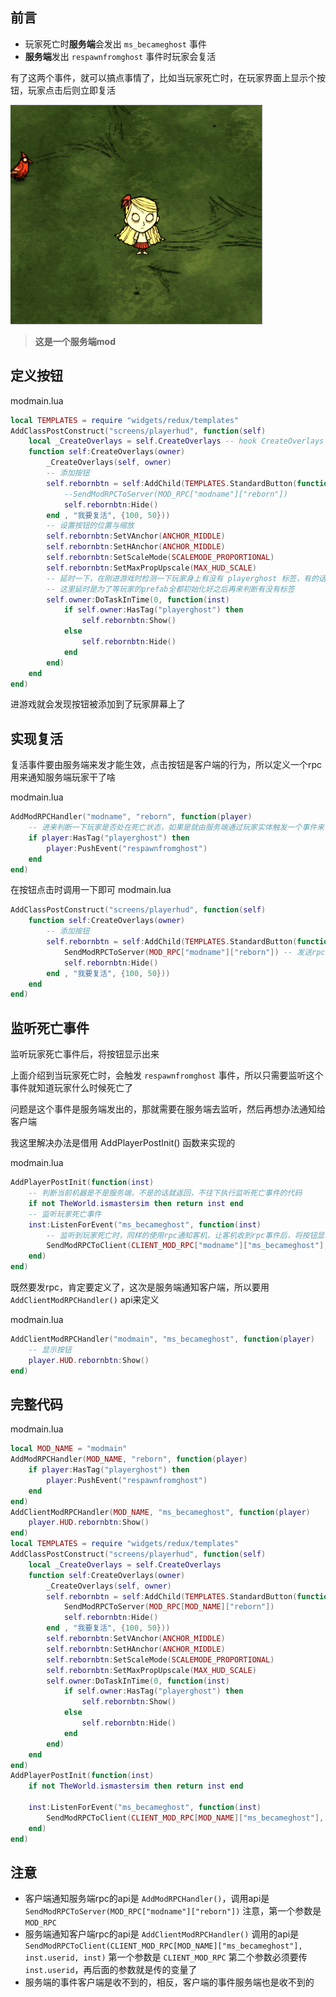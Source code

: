 ## 前言

- 玩家死亡时**服务端**会发出 `ms_becameghost` 事件
- **服务端**发出 `respawnfromghost` 事件时玩家会复活

有了这两个事件，就可以搞点事情了，比如当玩家死亡时，在玩家界面上显示个按钮，玩家点击后则立即复活

![](images/20211006123456.gif)

> **这是一个服务端mod**

## 定义按钮

modmain.lua
```lua
local TEMPLATES = require "widgets/redux/templates"
AddClassPostConstruct("screens/playerhud", function(self)
    local _CreateOverlays = self.CreateOverlays -- hook CreateOverlays 方法
    function self:CreateOverlays(owner)
        _CreateOverlays(self, owner)
        -- 添加按钮
        self.rebornbtn = self:AddChild(TEMPLATES.StandardButton(function()
            --SendModRPCToServer(MOD_RPC["modname"]["reborn"])
            self.rebornbtn:Hide()
        end , "我要复活", {100, 50}))
        -- 设置按钮的位置与缩放
        self.rebornbtn:SetVAnchor(ANCHOR_MIDDLE)
        self.rebornbtn:SetHAnchor(ANCHOR_MIDDLE)
        self.rebornbtn:SetScaleMode(SCALEMODE_PROPORTIONAL)
        self.rebornbtn:SetMaxPropUpscale(MAX_HUD_SCALE)
        -- 延时一下，在刚进游戏时检测一下玩家身上有没有 playerghost 标签，有的话，就把按钮显示出来，没有就隐藏掉
        -- 这里延时是为了等玩家的prefab全都初始化好之后再来判断有没有标签
        self.owner:DoTaskInTime(0, function(inst)
            if self.owner:HasTag("playerghost") then
                self.rebornbtn:Show()
            else
                self.rebornbtn:Hide()
            end
        end)
    end
end)
```

进游戏就会发现按钮被添加到了玩家屏幕上了

## 实现复活

复活事件要由服务端来发才能生效，点击按钮是客户端的行为，所以定义一个rpc用来通知服务端玩家干了啥

modmain.lua
```lua
AddModRPCHandler("modname", "reborn", function(player)
    -- 进来判断一下玩家是否处在死亡状态，如果是就由服务端通过玩家实体触发一个事件来复活玩家
    if player:HasTag("playerghost") then
        player:PushEvent("respawnfromghost")
    end
end)
```

在按钮点击时调用一下即可
modmain.lua
```lua
AddClassPostConstruct("screens/playerhud", function(self)
    function self:CreateOverlays(owner)
        -- 添加按钮
        self.rebornbtn = self:AddChild(TEMPLATES.StandardButton(function()
            SendModRPCToServer(MOD_RPC["modname"]["reborn"]) -- 发送rpc通知服务端复活玩家
            self.rebornbtn:Hide()
        end , "我要复活", {100, 50}))
    end
end)
```

## 监听死亡事件

监听玩家死亡事件后，将按钮显示出来

上面介绍到当玩家死亡时，会触发 `respawnfromghost` 事件，所以只需要监听这个事件就知道玩家什么时候死亡了

问题是这个事件是服务端发出的，那就需要在服务端去监听，然后再想办法通知给客户端

我这里解决办法是借用 AddPlayerPostInit() 函数来实现的

modmain.lua
```lua
AddPlayerPostInit(function(inst)
    -- 判断当前机器是不是服务端，不是的话就返回，不往下执行监听死亡事件的代码
    if not TheWorld.ismastersim then return inst end
    -- 监听玩家死亡事件
    inst:ListenForEvent("ms_becameghost", function(inst)
        -- 监听到玩家死亡时，同样的使用rpc通知客机，让客机收到rpc事件后，将按钮显示出来
        SendModRPCToClient(CLIENT_MOD_RPC["modname"]["ms_becameghost"], inst.userid, inst)
    end)
end)
```

既然要发rpc，肯定要定义了，这次是服务端通知客户端，所以要用 `AddClientModRPCHandler()` api来定义

modmain.lua
```lua
AddClientModRPCHandler("modmain", "ms_becameghost", function(player)
    -- 显示按钮
    player.HUD.rebornbtn:Show()
end)
```

## 完整代码

modmain.lua
```lua
local MOD_NAME = "modmain"
AddModRPCHandler(MOD_NAME, "reborn", function(player)
    if player:HasTag("playerghost") then
        player:PushEvent("respawnfromghost")
    end
end)
AddClientModRPCHandler(MOD_NAME, "ms_becameghost", function(player)
    player.HUD.rebornbtn:Show()
end)
local TEMPLATES = require "widgets/redux/templates"
AddClassPostConstruct("screens/playerhud", function(self)
    local _CreateOverlays = self.CreateOverlays
    function self:CreateOverlays(owner)
        _CreateOverlays(self, owner)
        self.rebornbtn = self:AddChild(TEMPLATES.StandardButton(function()
            SendModRPCToServer(MOD_RPC[MOD_NAME]["reborn"])
            self.rebornbtn:Hide()
        end , "我要复活", {100, 50}))
        self.rebornbtn:SetVAnchor(ANCHOR_MIDDLE)
        self.rebornbtn:SetHAnchor(ANCHOR_MIDDLE)
        self.rebornbtn:SetScaleMode(SCALEMODE_PROPORTIONAL)
        self.rebornbtn:SetMaxPropUpscale(MAX_HUD_SCALE)
        self.owner:DoTaskInTime(0, function(inst)
            if self.owner:HasTag("playerghost") then
                self.rebornbtn:Show()
            else
                self.rebornbtn:Hide()
            end
        end)
    end
end)
AddPlayerPostInit(function(inst)
    if not TheWorld.ismastersim then return inst end

    inst:ListenForEvent("ms_becameghost", function(inst)
        SendModRPCToClient(CLIENT_MOD_RPC[MOD_NAME]["ms_becameghost"], inst.userid, inst)
    end)
end)
```

## 注意

- 客户端通知服务端rpc的api是 `AddModRPCHandler()`，调用api是 `SendModRPCToServer(MOD_RPC["modname"]["reborn"])` 注意，第一个参数是 `MOD_RPC`
- 服务端通知客户端rpc的api是 `AddClientModRPCHandler()` 调用的api是 `SendModRPCToClient(CLIENT_MOD_RPC[MOD_NAME]["ms_becameghost"], inst.userid, inst)` 第一个参数是 `CLIENT_MOD_RPC` 第二个参数必须要传 `inst.userid`，再后面的参数就是传的变量了
- 服务端的事件客户端是收不到的，相反，客户端的事件服务端也是收不到的